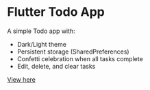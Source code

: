#  Flutter Todo App
A simple Todo app with:
- Dark/Light theme
- Persistent storage (SharedPreferences)
- Confetti celebration when all tasks complete
- Edit, delete, and clear tasks

[View here](https://brcaste.github.io/todo_app/)



